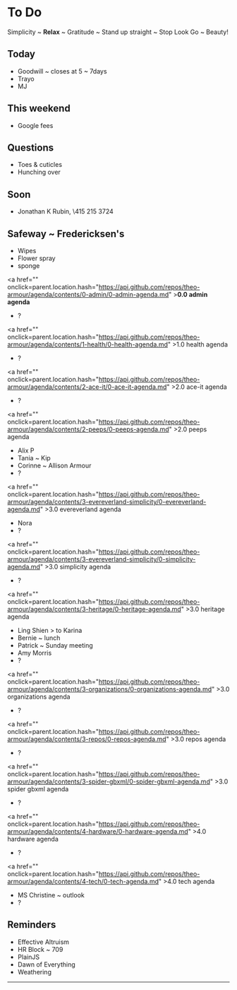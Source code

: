 # To Do

Simplicity ~ **Relax** ~ Gratitude ~ Stand up straight ~ Stop Look Go ~ Beauty!

## Today

* Goodwill ~ closes at 5 ~ 7days
* Trayo
* MJ

## This weekend

* Google fees

## Questions

* Toes & cuticles
* Hunching over

## Soon

* Jonathan K Rubin, \\415 215 3724

## Safeway ~ Fredericksen's

* Wipes
* Flower spray
* sponge

<a href="" onclick=parent.location.hash="https://api.github.com/repos/theo-armour/agenda/contents/0-admin/0-admin-agenda.md" ><b>0.0 admin agenda</b></a>

* ?

<a href="" onclick=parent.location.hash="https://api.github.com/repos/theo-armour/agenda/contents/1-health/0-health-agenda.md" >1.0 health agenda</a>

* ?

<a href="" onclick=parent.location.hash="https://api.github.com/repos/theo-armour/agenda/contents/2-ace-it/0-ace-it-agenda.md" >2.0 ace-it agenda</a>

* ?

<a href="" onclick=parent.location.hash="https://api.github.com/repos/theo-armour/agenda/contents/2-peeps/0-peeps-agenda.md" >2.0 peeps agenda</a>

* Alix P
* Tania ~ Kip
* Corinne ~ Allison Armour
* ?

<a href="" onclick=parent.location.hash="https://api.github.com/repos/theo-armour/agenda/contents/3-evereverland-simplicity/0-evereverland-agenda.md" >3.0 evereverland agenda</a>

* Nora
* ?

<a href="" onclick=parent.location.hash="https://api.github.com/repos/theo-armour/agenda/contents/3-evereverland-simplicity/0-simplicity-agenda.md" >3.0 simplicity agenda</a>

* ?

<a href="" onclick=parent.location.hash="https://api.github.com/repos/theo-armour/agenda/contents/3-heritage/0-heritage-agenda.md" >3.0 heritage agenda</a>

* Ling Shien > to Karina
* Bernie ~ lunch
* Patrick ~ Sunday meeting
* Amy Morris
* ?

<a href="" onclick=parent.location.hash="https://api.github.com/repos/theo-armour/agenda/contents/3-organizations/0-organizations-agenda.md" >3.0 organizations agenda</a>

* ?

<a href="" onclick=parent.location.hash="https://api.github.com/repos/theo-armour/agenda/contents/3-repos/0-repos-agenda.md" >3.0 repos agenda</a>

* ?

<a href="" onclick=parent.location.hash="https://api.github.com/repos/theo-armour/agenda/contents/3-spider-gbxml/0-spider-gbxml-agenda.md" >3.0 spider gbxml agenda</a>

* ?

<a href="" onclick=parent.location.hash="https://api.github.com/repos/theo-armour/agenda/contents/4-hardware/0-hardware-agenda.md" >4.0 hardware agenda</a>

* ?

<a href="" onclick=parent.location.hash="https://api.github.com/repos/theo-armour/agenda/contents/4-tech/0-tech-agenda.md" >4.0 tech agenda</a>

* MS Christine ~ outlook
* ?

## Reminders

* Effective Altruism
* HR Block ~ 709
* PlainJS
* Dawn of Everything
* Weathering

* * *


